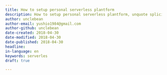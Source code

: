 ```yaml
---
title: How to setup personal serverless plantform
description: How to setup personal serverless plantform, unquote splicing.
author: unclebean
author-email: yushio1984@gmail.com
author-github: unclebean
date-created: 2018-04-30
date-modified: 2018-04-30
date-published: 2018-04-30
headline:
in-language: en
keywords: serverles 
draft: true

---
```


#### 